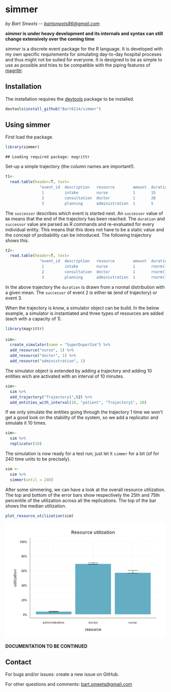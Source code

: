 # simmer
*by Bart Smeets -- bartsmeets86@gmail.com*

__*simmer* is under heavy development and its internals and syntax can still change extensively over the coming time__

*simmer* is a discrete event package for the R language. It is developed with my own specific requirements for simulating day-to-day hospital proceses and thus might not be suited for everyone. It is designed to be as simple to use as possible and tries to be compatible with the piping features of [magrittr](https://github.com/smbache/magrittr). 




## Installation

The installation requires the [devtools](https://github.com/hadley/devtools) package to be installed.


```r
devtools$install_github("Bart6114/simmer")
```

## Using simmer

First load the package.


```r
library(simmer)
```

```
## Loading required package: magrittr
```

Set-up a simple trajectory (the column names are important!).


```r
t1<-
  read.table(header=T, text=
               "event_id  description   resource        amount  duration      successor
                1         intake        nurse           1       15            2
                2         consultation  doctor          1       20            3
                3         planning      administration  1       5             NA"  )
```

The ```successor``` describes which event is started next. An ```successor``` value of ```NA``` means that the end of the trajectory has been reached. The ```duration``` and ```successor``` value are parsed as R commands and re-evaluated for every individual entity. This means that this does not have to be a static value and the concept of probability can be introduced. The following trajectory shows this.


```r
t2<-
  read.table(header=T, text=
               "event_id  description   resource        amount  duration      successor
                1         intake        nurse           1       rnorm(1,15)   2
                2         consultation  doctor          1       rnorm(1,20)   sample(c(NA,3),1)
                3         planning      administration  1       rnorm(1,5)    NA"  )
```

In the above trajectory the ```duration``` is drawn from a normal distribution with a given mean. The ```successor``` of event 2 is either ```NA``` (end of trajectory) or event 3.

When the trajectory is know, a simulator object can be build. In the below example, a simulator is instantiated and three types of resources are added (each with a capacity of 1).


```r
library(magrittr)

sim<-
  create_simulator(name = "SuperDuperSim") %>%
  add_resource("nurse", 1) %>%
  add_resource("doctor", 1) %>%
  add_resource("administration", 1)
```

The simulator object is extended by adding a trajectory and adding 10 entities wich are activated with an interval of 10 minutes.


```r
sim<-
  sim %>%
  add_trajectory("Trajectory1",t2) %>%
  add_entities_with_interval(10, "patient", "Trajectory1", 10)
```

If we only simulate the entities going through the trajectory 1 time we won't get a good look on the stability of the system, so we add a replicator and simulate it 10 times.


```r
sim<-
  sim %>%
  replicator(10)
```

The simulation is now ready for a test run; just let it ```simmer``` for a bit (of for 240 time units to be precisely).


```r
sim <-
  sim %>%
  simmer(until = 240)
```

After some simmering, we can have a look at the overall resource utilization. The top and bottom of the error bars show respectively the 25th and 75th percentile of the utilization across all the replications. The top of the bar shows the median utilization.


```r
plot_resource_utilization(sim)
```

![plot of chunk unnamed-chunk-9](./README_files/figure-html/unnamed-chunk-9.png) 


**DOCUMENTATION TO BE CONTINUED**

## Contact

For bugs and/or issues: create a new issue on GitHub.

For other questions and comments: bart.smeets@gmail.com








